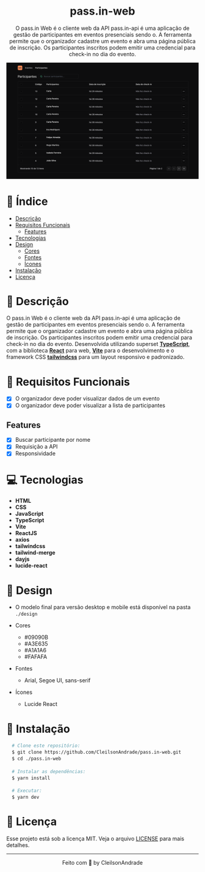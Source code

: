 <div align="center">
    <h1 align="center">pass.in-web</h1>
    <p>O pass.in Web é o cliente web da API pass.in-api é uma aplicação de gestão de participantes em eventos presenciais sendo o. A ferramenta permite que o organizador cadastre um evento e abra uma página pública de inscrição. Os participantes inscritos podem emitir uma credencial para check-in no dia do evento.</p>
    <img src="./design/desktop.png" alt="Logo" width="800">
</div>

# 📒 Índice
* [Descrição](#descrição)
* [Requisitos Funcionais](#requisitos)
  * [Features](#features)
* [Tecnologias](#tecnologias)
* [Design](#design)
  * [Cores](#cores)
  * [Fontes](#fontes)
  * [Ícones](#ícones)
* [Instalação](#instalação)
* [Licença](#licença)

# 📃 <span id="descrição">Descrição</span>
O pass.in Web é o cliente web da API pass.in-api é uma aplicação de gestão de participantes em eventos presenciais sendo o. A ferramenta permite que o organizador cadastre um evento e abra uma página pública de inscrição. Os participantes inscritos podem emitir uma credencial para check-in no dia do evento. Desenvolvida utilizando superset [**TypeScript**](https://www.typescriptlang.org/), com a biblioteca [**React**](https://react.dev/) para web, [**Vite**](https://vitejs.dev/) para o desenvolvimento e o framework CSS [**tailwindcss**](https://tailwindcss.com/) para um layout responsivo e padronizado.

# 📌 <span id="requisitos">Requisitos Funcionais</span>
- [x] O organizador deve poder visualizar dados de um evento<br>
- [x] O organizador deve poder visualizar a lista de participantes<br>

## Features
- [x] Buscar participante por nome<br>
- [x] Requisição a API<br>
- [x] Responsividade<br>

# 💻 <span id="tecnologias">Tecnologias</span>
- **HTML**
- **CSS**
- **JavaScript**
- **TypeScript**
- **Vite**
- **ReactJS**
- **axios**
- **tailwindcss**
- **tailwind-merge**
- **dayjs**
- **lucide-react**

# 🎨 <span id="design">Design</span>
- O modelo final para versão desktop e mobile está disponível na pasta `./design`

- <span id="cores">Cores<br></span>
  * #09090B<br>
  * #A3E635<br>
  * #A1A1A6<br>
  * #FAFAFA<br>

- <span id="fontes">Fontes<br></span>
  * Arial, Segoe UI, sans-serif

- <span id="ícones">Ícones<br></span>
  * Lucide React

# 🚀 <span id="instalação">Instalação</span>
```bash
  # Clone este repositório:
  $ git clone https://github.com/CleilsonAndrade/pass.in-web.git
  $ cd ./pass.in-web

  # Instalar as dependências:
  $ yarn install

  # Executar:
  $ yarn dev
```

# 📝 <span id="licença">Licença</span>
Esse projeto está sob a licença MIT. Veja o arquivo [LICENSE](LICENSE) para mais detalhes.

---

<p align="center">
  Feito com 💜 by CleilsonAndrade
</p>